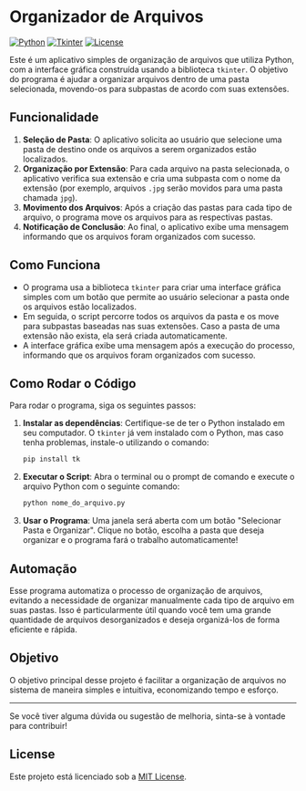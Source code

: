 # Organizador de Arquivos

[![Python](https://img.shields.io/badge/Python-3.9%2B-blue.svg)](https://www.python.org/)
[![Tkinter](https://img.shields.io/badge/Tkinter-v8.6-green.svg)](https://wiki.python.org/moin/TkInter)
[![License](https://img.shields.io/badge/License-MIT-blue.svg)](https://opensource.org/licenses/MIT)

Este é um aplicativo simples de organização de arquivos que utiliza Python, com a interface gráfica construída usando a biblioteca `tkinter`. O objetivo do programa é ajudar a organizar arquivos dentro de uma pasta selecionada, movendo-os para subpastas de acordo com suas extensões.

## Funcionalidade

1. **Seleção de Pasta**: O aplicativo solicita ao usuário que selecione uma pasta de destino onde os arquivos a serem organizados estão localizados.
2. **Organização por Extensão**: Para cada arquivo na pasta selecionada, o aplicativo verifica sua extensão e cria uma subpasta com o nome da extensão (por exemplo, arquivos `.jpg` serão movidos para uma pasta chamada `jpg`).
3. **Movimento dos Arquivos**: Após a criação das pastas para cada tipo de arquivo, o programa move os arquivos para as respectivas pastas.
4. **Notificação de Conclusão**: Ao final, o aplicativo exibe uma mensagem informando que os arquivos foram organizados com sucesso.

## Como Funciona

- O programa usa a biblioteca `tkinter` para criar uma interface gráfica simples com um botão que permite ao usuário selecionar a pasta onde os arquivos estão localizados.
- Em seguida, o script percorre todos os arquivos da pasta e os move para subpastas baseadas nas suas extensões. Caso a pasta de uma extensão não exista, ela será criada automaticamente.
- A interface gráfica exibe uma mensagem após a execução do processo, informando que os arquivos foram organizados com sucesso.

## Como Rodar o Código

Para rodar o programa, siga os seguintes passos:

1. **Instalar as dependências**: Certifique-se de ter o Python instalado em seu computador. O `tkinter` já vem instalado com o Python, mas caso tenha problemas, instale-o utilizando o comando:
    ```bash
    pip install tk
    ```

2. **Executar o Script**: Abra o terminal ou o prompt de comando e execute o arquivo Python com o seguinte comando:
    ```bash
    python nome_do_arquivo.py
    ```

3. **Usar o Programa**: Uma janela será aberta com um botão "Selecionar Pasta e Organizar". Clique no botão, escolha a pasta que deseja organizar e o programa fará o trabalho automaticamente!

## Automação

Esse programa automatiza o processo de organização de arquivos, evitando a necessidade de organizar manualmente cada tipo de arquivo em suas pastas. Isso é particularmente útil quando você tem uma grande quantidade de arquivos desorganizados e deseja organizá-los de forma eficiente e rápida.

## Objetivo

O objetivo principal desse projeto é facilitar a organização de arquivos no sistema de maneira simples e intuitiva, economizando tempo e esforço.

---

Se você tiver alguma dúvida ou sugestão de melhoria, sinta-se à vontade para contribuir!

## License

Este projeto está licenciado sob a [MIT License](https://opensource.org/licenses/MIT).
